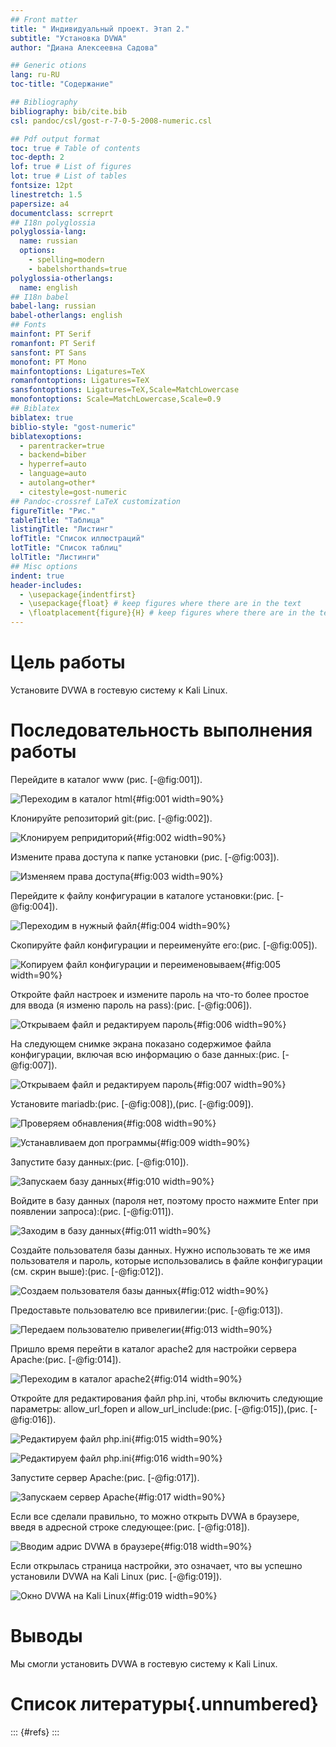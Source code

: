 ```yaml
---
## Front matter
title: " Индивидуальный проект. Этап 2."
subtitle: "Установка DVWA"
author: "Диана Алексеевна Садова"

## Generic otions
lang: ru-RU
toc-title: "Содержание"

## Bibliography
bibliography: bib/cite.bib
csl: pandoc/csl/gost-r-7-0-5-2008-numeric.csl

## Pdf output format
toc: true # Table of contents
toc-depth: 2
lof: true # List of figures
lot: true # List of tables
fontsize: 12pt
linestretch: 1.5
papersize: a4
documentclass: scrreprt
## I18n polyglossia
polyglossia-lang:
  name: russian
  options:
	- spelling=modern
	- babelshorthands=true
polyglossia-otherlangs:
  name: english
## I18n babel
babel-lang: russian
babel-otherlangs: english
## Fonts
mainfont: PT Serif
romanfont: PT Serif
sansfont: PT Sans
monofont: PT Mono
mainfontoptions: Ligatures=TeX
romanfontoptions: Ligatures=TeX
sansfontoptions: Ligatures=TeX,Scale=MatchLowercase
monofontoptions: Scale=MatchLowercase,Scale=0.9
## Biblatex
biblatex: true
biblio-style: "gost-numeric"
biblatexoptions:
  - parentracker=true
  - backend=biber
  - hyperref=auto
  - language=auto
  - autolang=other*
  - citestyle=gost-numeric
## Pandoc-crossref LaTeX customization
figureTitle: "Рис."
tableTitle: "Таблица"
listingTitle: "Листинг"
lofTitle: "Список иллюстраций"
lotTitle: "Список таблиц"
lolTitle: "Листинги"
## Misc options
indent: true
header-includes:
  - \usepackage{indentfirst}
  - \usepackage{float} # keep figures where there are in the text
  - \floatplacement{figure}{H} # keep figures where there are in the text
---
```


# Цель работы

Установите DVWA в гостевую систему к Kali Linux.

# Последовательность выполнения работы

Перейдите в каталог www (рис. [-@fig:001]).

![Переходим в каталог html](image/1.png){#fig:001 width=90%}

Клонируйте репозиторий git:(рис. [-@fig:002]).

![Клонируем репридиторий](image/2.png){#fig:002 width=90%}

Измените права доступа к папке установки (рис. [-@fig:003]).

![Изменяем права доступа](image/3.png){#fig:003 width=90%}

Перейдите к файлу конфигурации в каталоге установки:(рис. [-@fig:004]).

![Переходим в нужный файл](image/4.png){#fig:004 width=90%}

Скопируйте файл конфигурации и переименуйте его:(рис. [-@fig:005]).

![Копируем файл конфигурации и переименовываем](image/5.png){#fig:005 width=90%}

Откройте файл настроек и измените пароль на что-то более простое для ввода (я изменю пароль на pass):(рис. [-@fig:006]).

![Открываем файл и редактируем пароль](image/6.png){#fig:006 width=90%}

На следующем снимке экрана показано содержимое файла конфигурации, включая всю информацию о базе данных:(рис. [-@fig:007]).

![Открываем файл и редактируем пароль](image/7.png){#fig:007 width=90%}

Установите mariadb:(рис. [-@fig:008]),(рис. [-@fig:009]).

![Проверяем обнавления](image/8.png){#fig:008 width=90%}

![Устанавливаем доп программы](image/9.png){#fig:009 width=90%}

Запустите базу данных:(рис. [-@fig:010]).

![Запускаем базу данных](image/10.png){#fig:010 width=90%}

Войдите в базу данных (пароля нет, поэтому просто нажмите Enter при появлении запроса):(рис. [-@fig:011]).

![Заходим в базу данных](image/11.png){#fig:011 width=90%}

Создайте пользователя базы данных. Нужно использовать те же имя пользователя и пароль, которые использовались в файле конфигурации (см. скрин выше):(рис. [-@fig:012]).

![Создаем пользователя базы данных](image/12.png){#fig:012 width=90%}

Предоставьте пользователю все привилегии:(рис. [-@fig:013]).

![Передаем пользователю привелегии](image/13.png){#fig:013 width=90%}

Пришло время перейти в каталог apache2 для настройки сервера Apache:(рис. [-@fig:014]).

![Переходим в каталог apache2](image/14.png){#fig:014 width=90%}

Откройте для редактирования файл php.ini, чтобы включить следующие параметры: allow_url_fopen и allow_url_include:(рис. [-@fig:015]),(рис. [-@fig:016]).

![Редактируем файл php.ini](image/15.png){#fig:015 width=90%}

![Редактируем файл php.ini](image/16.png){#fig:016 width=90%}

Запустите сервер Apache:(рис. [-@fig:017]).

![Запускаем сервер Apache](image/17.png){#fig:017 width=90%}

Если все сделали правильно, то можно открыть DVWA в браузере, введя в адресной строке следующее:(рис. [-@fig:018]).

![Вводим адрис DVWA в браузере](image/18.png){#fig:018 width=90%}

Если открылась страница настройки, это означает, что вы успешно установили DVWA на Kali Linux (рис. [-@fig:019]).

![Окно DVWA на Kali Linux](image/19.png){#fig:019 width=90%}

# Выводы

Мы смогли установить DVWA в гостевую систему к Kali Linux.

# Список литературы{.unnumbered}

::: {#refs}
:::
